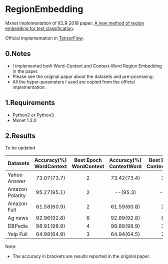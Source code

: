 # RegionEmbedding
Mxnet implementation of ICLR 2018 paper: [A new method of region embedding for text classification](https://openreview.net/forum?id=BkSDMA36Z).

Official implementation in [TensorFlow](https://github.com/text-representation/local-context-unit).

## 0.Notes

- I implemented both Word-Context and Context-Word Region Embedding in the paper.
- Please see the original papar about the datasets and pre-pocessing.
- All the hyper-parameters I used are copied from the official implementation.
## 1.Requirements

- Python2 or Python3
- Mxnet 1.2.0
## 2.Results

To be updated

|Datasets| Accuracy(%)<br>WordContext|Best Epoch<br>WordContext|Accuracy(%)<br>ContextWord|Best Epoch<br>ContextWord|
| :-- | :--: | :--: | :--: | :--: |
|Yahoo Answer|73.07(73.7)|2|73.42(73.4)|3|
|Amazon Polarity|95.27(95.1)|2|--(95.3)|--|
|Amazon Full|61.58(60.9)|2|61.59(60.8)|2|
|Ag news| 92.96(92.8)|6|92.89(92.8)|8|
|DBPedia|98.91(98.9)|4|98.88(98.9)|3|
|Yelp Full| 64.98(64.9)|3|64.94(64.5)|2|

Note: 
- The accuracy in brackets are results reported in the original paper.
